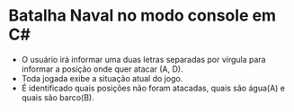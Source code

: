 # Batalha Naval no modo console em C#

- O usuário irá informar uma duas letras separadas por vírgula para informar a posição
onde quer atacar (A, D). 
- Toda jogada exibe a situação atual do jogo.
- É identificado quais posições não foram atacadas, quais são água(A) e quais
são barco(B).
